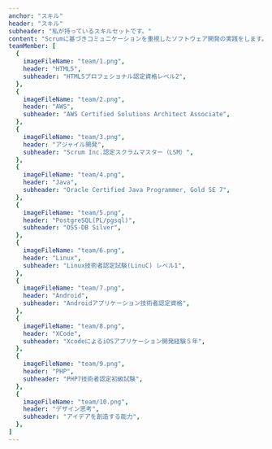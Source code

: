 ```yaml
---
anchor: "スキル"
header: "スキル"
subheader: "私が持っているスキルセットです。"
content: "Scrumに基づきコミュニケーションを重視したソフトウェア開発の実践をします。"
teamMember: [
  {
    imageFileName: "team/1.png",
    header: "HTML5",
    subheader: "HTML5プロフェショナル認定資格レベル2",
  },
  {
    imageFileName: "team/2.png",
    header: "AWS",
    subheader: "AWS Certified Solutions Architect Associate",
  },
  {
    imageFileName: "team/3.png",
    header: "アジャイル開発",
    subheader: "Scrum Inc.認定スクラムマスター（LSM）",
  },
  {
    imageFileName: "team/4.png",
    header: "Java",
    subheader: "Oracle Certified Java Programmer, Gold SE 7",
  },
  {
    imageFileName: "team/5.png",
    header: "PostgreSQL(PL/pgsql)",
    subheader: "OSS-DB Silver",
  },
  {
    imageFileName: "team/6.png",
    header: "Linux",
    subheader: "Linux技術者認定試験(LinuC) レベル1",
  },
  {
    imageFileName: "team/7.png",
    header: "Android",
    subheader: "Androidアプリケーション技術者認定資格",
  },
  {
    imageFileName: "team/8.png",
    header: "XCode",
    subheader: "XcodeによるiOSアプリケーション開発経験５年",
  },
  {
    imageFileName: "team/9.png",
    header: "PHP",
    subheader: "PHP7技術者認定初級試験",
  },
  {
    imageFileName: "team/10.png",
    header: "デザイン思考",
    subheader: "アイデアを創造する能力",
  },
]
---
```


